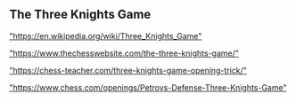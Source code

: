 <h2>The Three Knights Game</h2>
<p><a href="https://en.wikipedia.org/wiki/Three_Knights_Game">"https://en.wikipedia.org/wiki/Three_Knights_Game"</a></p>

<p><a href="https://www.thechesswebsite.com/the-three-knights-game/">"https://www.thechesswebsite.com/the-three-knights-game/"</a></p>

<p><a href="https://chess-teacher.com/three-knights-game-opening-trick/">"https://chess-teacher.com/three-knights-game-opening-trick/"</a></p>

<p><a href="https://www.chess.com/openings/Petrovs-Defense-Three-Knights-Game">"https://www.chess.com/openings/Petrovs-Defense-Three-Knights-Game"</a></p>

